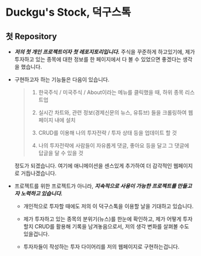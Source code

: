 # Duckgu's Stock, 덕구스톡

## 첫 Repository

- **_저의 첫 개인 프로젝트이자 첫 레포지토리입니다._** 주식을 꾸준하게 하고있기에, 제가 투자하고 있는 종목에 대한 정보를 한 페이지에서 다 볼 수 있었으면 좋겠다는 생각을 했습니다.

- 구현하고자 하는 기능들은 다음이 있습니다.

  > 1. 한국주식 / 미국주식 / About이라는 메뉴를 클릭했을 때, 하위 종목 리스트업
  >
  > 2. 실시간 차트와, 관련 정보(경제신문의 뉴스, 유튜브) 들을 크롤링하여 웹페이지 내에 설치
  >
  > 3. CRUD를 이용해 나의 투자전략 / 투자 상태 등을 업데이트 할 것
  >
  > 4. 나의 투자전략에 사람들이 자유롭게 댓글, 좋아요 등을 달고 그 댓글에 답글을 달 수 있을 것

  정도가 되겠습니다. 여기에 애니메이션을 센스있게 추가하여 더 감각적인 웹페이지로 거듭나겠습니다.

- 프로젝트를 위한 프로젝트가 아니라, **_지속적으로 사용이 가능한 프로젝트를 만들고자 노력하고 있습니다._**

  - 개인적으로 투자할 때에도 저의 이 덕구스톡을 이용할 날을 기대하고 있습니다.

  - 제가 투자하고 있는 종목의 분위기(뉴스)를 한눈에 확인하고, 제가 어떻게 투자할지 CRUD를 활용해 기록을 남겨놓음으로서, 저의 생각 변화를 살펴볼 수도 있을겁니다.

  - 투자자들이 작성하는 투자 다이어리를 저의 웹페이지로 구현하는겁니다.
